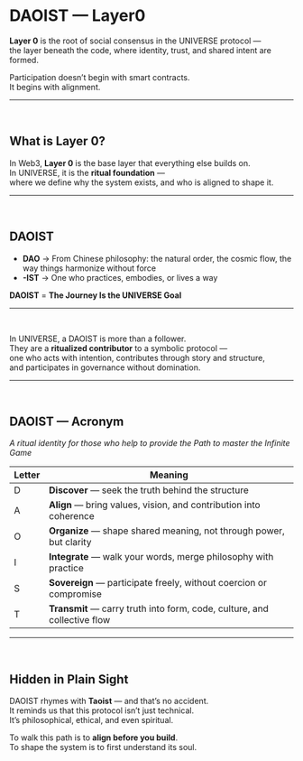 # DAOIST — Layer0

**Layer 0** is the root of social consensus in the UNIVERSE protocol —  
the layer beneath the code, where identity, trust, and shared intent are formed.

Participation doesn’t begin with smart contracts.  
It begins with alignment.

---  
<br>

## What is Layer 0?

In Web3, **Layer 0** is the base layer that everything else builds on.  
In UNIVERSE, it is the **ritual foundation** —  
where we define why the system exists, and who is aligned to shape it.

---  
<br>

## DAOIST

- **DAO** → From Chinese philosophy: the natural order, the cosmic flow, the way things harmonize without force  
- **-IST** → One who practices, embodies, or lives a way  

**DAOIST** = **The Journey Is the UNIVERSE Goal**

---  
<br>

In UNIVERSE, a DAOIST is more than a follower.  
They are a **ritualized contributor** to a symbolic protocol —  
one who acts with intention, contributes through story and structure,  
and participates in governance without domination.

---  
<br>

## DAOIST — Acronym  
_A ritual identity for those who help to provide the Path to master the Infinite Game_

| Letter | Meaning                                                                 |
|--------|-------------------------------------------------------------------------|
| D      | **Discover** — seek the truth behind the structure                      |
| A      | **Align** — bring values, vision, and contribution into coherence       |
| O      | **Organize** — shape shared meaning, not through power, but clarity     |
| I      | **Integrate** — walk your words, merge philosophy with practice         |
| S      | **Sovereign** — participate freely, without coercion or compromise      |
| T      | **Transmit** — carry truth into form, code, culture, and collective flow|

---  
<br>

## Hidden in Plain Sight

DAOIST rhymes with **Taoist** — and that’s no accident.  
It reminds us that this protocol isn’t just technical.  
It’s philosophical, ethical, and even spiritual.

To walk this path is to **align before you build**.  
To shape the system is to first understand its soul.
